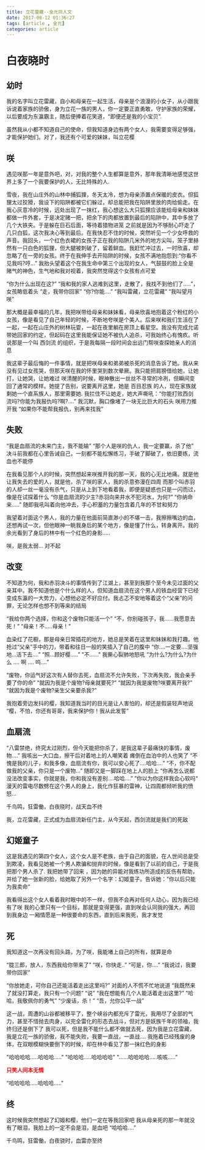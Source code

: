 ```yaml
---
title: 立花雷藏--金光同人文
date: 2017-08-12 01:36:27
tags: [article , 金光]
categories: article
---
```

# 白夜晓时

<!-- more -->
## 幼时

我的名字叫立花雷藏，自小和母亲在一起生活，母亲是个浪漫的小女子，从小跟我诉说着家族的骄傲，身为立花一族的男人，你一定要正直勇敢，守护家族的荣耀，以后要成为东瀛霸主，随后便捧着花笑道，“即便还是我的小宝贝”. 

虽然我从小都不知道自己的使命，但我知道身边有两个女人，我需要变得足够强，才能保护她们。对了，我还有个可爱的妹妹，叫立花樱
</br>
## 咲

遇见咲那一年是意外吧，对，对我的整个人生都算是意外，那年我清晰地感觉这世界上多了一个我要保护的人，无比特殊的人.

雪夜，我在山庄外的山林中捕狐狸，冬天太冷，想为母亲添置点保暖的皮衣。但狐狸太过狡猾，我设下的陷阱都被它们躲过，却总能把我在陷阱里放的肉给偷走。在我心灰意冷的时候，远处出现了一抹红，我心想这么大只狐狸应该能给母亲和妹妹都做一件外套，于是决定赌一把，把余下的肉都放置到最后的陷阱中，其中多放了几个大铁夹。于是躲在巨石后面，等待着猎物进笼
之前就是因为不够耐心吓走了几只白狐，这次我决心等到最后。在我快忍不住的时候，突然听见一个少女呼救的声音。我回头，一个红色衣裙的女孩子正在我的陷阱几米外的地方尖叫，笼子里赫然有一只白色的狐狸，但大腿被刺破了，留着鲜血。我赶忙冲过去，一时欣喜，却忽略了在一旁的女孩。终于在我伸手去开陷阱的时候，女孩不满地抱怨到:“你看不见我吗?哼...” 我抬头望着这个在我生命中第三个出现的女人，气鼓鼓的脸上全是赌气的神色，生气地和我对视着，我突然觉得这个女孩有点可爱

“你为什么出现在这?”
“我和我的家人逃难到这里，走散了，我找不到他们了.....”，女孩略低着头
“走，我带你回家”
“你?你能....”
“我叫雷藏，立花雷藏”
“我叫望月咲”

那大概是最幸福的几年，我把咲带给母亲和妹妹看，母亲欣喜地抱着这个粉红的小女孩，像是看见了自己年轻的时候，不断地夸咲是个美人。后来咲和我们生活在了一起，一起在山庄外的树林玩耍，一起在夜里躺在房顶上看星空。我没有完成允诺带她回家的约定，但起码在这里我能保证她不被仇人追杀，可我始终心有愧疚。听说那是一个叫 西剑流 的组织，于是我每隔一段时间会出远门帮咲查探她亲人的消息

我这辈子最后悔的一件事情，就是把咲母亲和弟弟被杀死的消息告诉了她。我从来没有见过女孩哭，但那天咲在我的怀里哭到数次晕厥。我只能把肩膀借给她，让她打，让她哭，让她难过
咲清醒的时候，眼神散出一丝丝不寻常的冷冽，但瞬间变回了通常的模样。她提了告别，说要离开这里，她是 百目忍族 的人，现在家族就剩她一个直系族人，那里需要她. 我拦住不让她走，她大声嘶吼：“你能打败西剑流吗?你能为我报仇吗?啊?....”
我沉默，胸口像堵了一块无比巨大的石头
咲用力推开我
“如果你不能帮我报仇，别再来找我”
</br>
## 失败

“我是血扇流的未来门主，我不能输”
“那个人是咲的仇人，我一定要赢，杀了他”
决斗前我都在心里告诫自己，一刻都不能松懈练习，手破了脚破了，依旧要练，流血也不能停

在我看见那个人的时候，突然想起来咲推开我的那一天，我的心无比地痛。就是他让我失去的爱的人，就是他，杀了咲的家人，我的杀意弥漫在四周
而那个叫赤羽的人却一丝一毫没有杀气，只是从上到下地看着我，即便是疑惑也只是一闪而过，像是在试探着什么
“你是血扇流的少主?赤羽向来井水不犯河水，为何?”
“你纳命来.....”
随即我吼叫着向他冲去，手心积蓄的力量包含着几年的不甘和努力

我望着对面这个男人，我的力量在他面前简直渺小的不堪一击，我擦擦嘴边的血，还想再试一次，但他眼神一眺我身后的某个地方，像是懂了什么，转身离开。我的余光看到了身后的林中有一个红色的身影.....

咲，是我太弱...
对不起
</br>
## 改变

不知道为何，我和赤羽决斗的事情传到了江湖上，甚至到我那个至今未见过面的父亲耳中。我不知道他是个什么样的人，但知道血扇流在这个男人的铁血经营下已经变成东瀛的一大势力，心想他必定不好应付。我忐忑不安地等着这个“父亲”的问罪，无论怎样也想不到等来的结局

“我给你两个选择，你和这个废物只能活一个”
“不，你别碰孩子，我......我愿意去死！”
“母亲！不.....母亲！”

血染红了花橱，那是母亲日常插花的地方，她总是笑着在这里和妹妹和我打趣。他抢过“父亲”手中的刀，带着和往日一般的笑插入了自己的腹中
“你....一定要....坚强地...活下去....”
“照...顾好樱.....”
"不......"
我撕心裂肺地怒吼
“为什么?为什么?为什么 .... 啊 .... 呜....”

“废物，你运气好这次有人替你去死，血扇流不允许失败，下次再失败，我会亲手要了你的命”
“就因为我是个废物?母亲就要死?”
“就因为我是废物?咲要离开我?”
“就因为我是个废物?亲生父亲要杀我?”

我抱着旁边发抖的樱，我知道我当时的目光是让人害怕的，却还是假装轻声地说
“樱，不怕，你还有哥哥，我来保护你！我从此发誓”
</br>
## 血扇流

“八雷禁绝，终究太过刚烈，但今天能把你杀了，是我这辈子最痛快的事情，废物....”
我咳出一大口血，擦干后对着地上的人嘲笑着
瘫倒在血泊中的人也笑了
“不愧是我的儿子，和我多像，血扇流有你，我可以安心死了....哈哈....”
“不，你不配做我的父亲，你只是一个废物...”
随即又是一脚踩在地上人的脸上
“你再怎么说都没法改变事实，你就是我，你和我没有差别....哈哈....”
”你以为你这样我会心软吗“
漫天的雷电尽数劈在这个男人的身上，我化作狂暴的雷神，让四周都倾听我的愤怒...

千鸟鸣，狂雷働，白夜晓时，战天血不终

我，立花雷藏，正式成为血扇流新任门主，从今天起，西剑流就是我们的死敌
</br>
## 幻姬童子

这是我遇见的第四个女人，这个女人是不老族，由于自己的面貌，在人世间总是受到欺凌，我看见她被一个男人欺骗和抛弃的时候，像是看到了以前的自己，于是我把那个男人杀了. 我把她带了回来 ，因为她的异能对我练功所造成的反伤有帮助，并给了她一张新的脸，给她取了另外一个名字：幻姬童子。告诉她：”你以后只能为我卖命“

我看得出这个女人看着我时眼中的不一样，但我不会再对任何人动心，因为我已经有了咲
我的心里只有一个目标，那就是变得更强，直到咲会认同我的强大，再回到我身边
一厢情愿是一种很要命的东西，直到后来我死，我才发觉
</br>
## 死

我知道这一次再没有回头路，为了咲，我能堵上自己的所有，就算是命

“胧三郎，放人，东西我给你带来了”
“咲，你快走..”
“可是，你....”
“我说过，我要带你回家”

“你放她走，可你自己还能活着走出这里吗?” 对面的人不慌不忙地说道
“我既然来了就没打算走，我只有一个问题”
“说”
“我在想能有几个人能活着走出这里?”
“哈哈，我敬佩你的勇气”
“少废话，杀！”
“吾，允你公平一战”

这一战，周遭的山谷都被移平了，整个峡谷内都充斥了雷光，我用尽了全部的气力，甚至不惜抛去肉身，以完全雷化的形态去战斗，但对方是妖族千年的领袖，我终归还是倒下了
我可以死，但是我不能什么都不做就去死，因为我是立花雷藏，我是立花一族的骄傲，我不能失败，我要一直战，一直战....
我拖着已经残废的身体，在双眼模糊快要倒下的时候，却在林中看见了那一抹红色的身影

"哈哈哈哈.....哈哈哈....."
"哈哈哈.....哈哈哈哈"
"......哈哈哈哈.....咳咳.....”

<font color="red">**只笑人间本无情**</font>

“哈哈哈哈.....哈哈哈....."
</br>
## 终

这时候我突然想起了幻姬和樱，他们一定在等我回家吧
我从母亲死的那一年就没有了眼泪，我脸上的一定不会是泪，是血吧
“哈哈哈....”

千鸟鸣，狂雷働，白夜骁时，血雷亦至终


